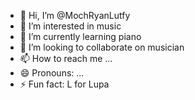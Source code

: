 - 👋 Hi, I’m @MochRyanLutfy
- 👀 I’m interested in music
- 🌱 I’m currently learning piano
- 💞️ I’m looking to collaborate on musician
- 📫 How to reach me ...
- 😄 Pronouns: ...
- ⚡ Fun fact: L for Lupa

<!---
MochRyanLutfy/MochRyanLutfy is a ✨ special ✨ repository because its `README.md` (this file) appears on your GitHub profile.
You can click the Preview link to take a look at your changes.
--->
